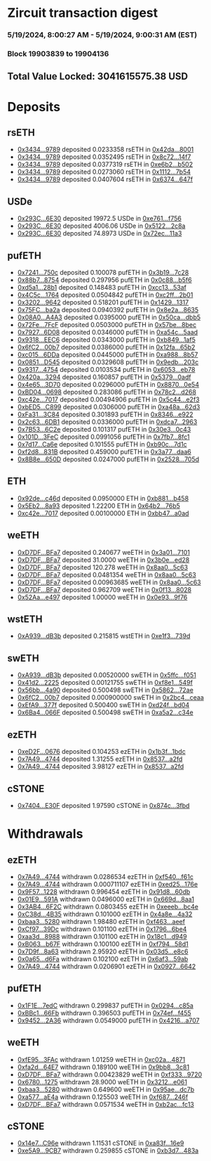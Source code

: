 # Zircuit transaction digest
### 5/19/2024, 8:00:27 AM - 5/19/2024, 9:00:31 AM (EST)
### Block 19903839 to 19904136

## Total Value Locked: 3041615575.38 USD

# Deposits
## rsETH
- [0x3434...9789](https://etherscan.io/address/0x34349c5569e7B846c3558961552D2202760A9789) deposited 0.0233358 rsETH in [0x42da...8001](https://etherscan.io/tx/0x34349c5569e7B846c3558961552D2202760A9789)
- [0x3434...9789](https://etherscan.io/address/0x34349c5569e7B846c3558961552D2202760A9789) deposited 0.0352495 rsETH in [0x8c72...14f7](https://etherscan.io/tx/0x34349c5569e7B846c3558961552D2202760A9789)
- [0x3434...9789](https://etherscan.io/address/0x34349c5569e7B846c3558961552D2202760A9789) deposited 0.0377319 rsETH in [0xe6b2...b502](https://etherscan.io/tx/0x34349c5569e7B846c3558961552D2202760A9789)
- [0x3434...9789](https://etherscan.io/address/0x34349c5569e7B846c3558961552D2202760A9789) deposited 0.0273060 rsETH in [0x1112...7b54](https://etherscan.io/tx/0x34349c5569e7B846c3558961552D2202760A9789)
- [0x3434...9789](https://etherscan.io/address/0x34349c5569e7B846c3558961552D2202760A9789) deposited 0.0407604 rsETH in [0x6374...647f](https://etherscan.io/tx/0x34349c5569e7B846c3558961552D2202760A9789)
## USDe
- [0x293C...6E30](https://etherscan.io/address/0x293C6937D8D82e05B01335F7B33FBA0c8e256E30) deposited 19972.5 USDe in [0xe761...f756](https://etherscan.io/tx/0x293C6937D8D82e05B01335F7B33FBA0c8e256E30)
- [0x293C...6E30](https://etherscan.io/address/0x293C6937D8D82e05B01335F7B33FBA0c8e256E30) deposited 4006.06 USDe in [0x5122...2c8a](https://etherscan.io/tx/0x293C6937D8D82e05B01335F7B33FBA0c8e256E30)
- [0x293C...6E30](https://etherscan.io/address/0x293C6937D8D82e05B01335F7B33FBA0c8e256E30) deposited 74.8973 USDe in [0x72ec...11a3](https://etherscan.io/tx/0x293C6937D8D82e05B01335F7B33FBA0c8e256E30)
## pufETH
- [0x7241...750c](https://etherscan.io/address/0x7241EBdd0C0EaC97aBD18e8d17B1919894B7750c) deposited 0.100078 pufETH in [0x3b19...7c28](https://etherscan.io/tx/0x7241EBdd0C0EaC97aBD18e8d17B1919894B7750c)
- [0x88b7...8754](https://etherscan.io/address/0x88b71D635ce1627C19e03fa8247f29B880318754) deposited 0.297956 pufETH in [0x0c88...b5f6](https://etherscan.io/tx/0x88b71D635ce1627C19e03fa8247f29B880318754)
- [0xd5a1...28b1](https://etherscan.io/address/0xd5a1E728DeE9225933dA8109B4EaB6C034Ba28b1) deposited 0.148483 pufETH in [0xcc13...53af](https://etherscan.io/tx/0xd5a1E728DeE9225933dA8109B4EaB6C034Ba28b1)
- [0x4C5c...1764](https://etherscan.io/address/0x4C5c612aB2f46C8B74399A31Ad42c6D50Cfa1764) deposited 0.0504842 pufETH in [0xc2ff...2b01](https://etherscan.io/tx/0x4C5c612aB2f46C8B74399A31Ad42c6D50Cfa1764)
- [0x3202...9642](https://etherscan.io/address/0x320241606c67475B804f9aF4aeA638557b159642) deposited 0.518201 pufETH in [0x1429...1317](https://etherscan.io/tx/0x320241606c67475B804f9aF4aeA638557b159642)
- [0x75FC...ba2a](https://etherscan.io/address/0x75FC3249197a46d31DAb401Daf2D076eb9ACba2a) deposited 0.0940392 pufETH in [0x8e2a...8635](https://etherscan.io/tx/0x75FC3249197a46d31DAb401Daf2D076eb9ACba2a)
- [0x08A0...A4A3](https://etherscan.io/address/0x08A013e973BbCcecEACAec7FA5cB4184AdE5A4A3) deposited 0.0395000 pufETH in [0x50ca...dbb5](https://etherscan.io/tx/0x08A013e973BbCcecEACAec7FA5cB4184AdE5A4A3)
- [0x72Fe...7FcF](https://etherscan.io/address/0x72Fe336755Aa8Fe5d175a729b69505186E2D7FcF) deposited 0.0503000 pufETH in [0x57be...8bec](https://etherscan.io/tx/0x72Fe336755Aa8Fe5d175a729b69505186E2D7FcF)
- [0x7927...6D08](https://etherscan.io/address/0x7927E832d1Eb89A4a1971fF2aE3Bba61AAb66D08) deposited 0.0346000 pufETH in [0xa54c...5aad](https://etherscan.io/tx/0x7927E832d1Eb89A4a1971fF2aE3Bba61AAb66D08)
- [0x9318...EEC6](https://etherscan.io/address/0x931884887686D85905B996bC278b62118cF6EEC6) deposited 0.0343000 pufETH in [0xb849...1af5](https://etherscan.io/tx/0x931884887686D85905B996bC278b62118cF6EEC6)
- [0x6fC2...00b7](https://etherscan.io/address/0x6fC27692f4093075D43f7f3FAEC5B5dea7A300b7) deposited 0.0386000 pufETH in [0x12fa...65b2](https://etherscan.io/tx/0x6fC27692f4093075D43f7f3FAEC5B5dea7A300b7)
- [0xc015...6DDa](https://etherscan.io/address/0xc0154f58E5d1585F9e3179F946e7eA25dA616DDa) deposited 0.0445000 pufETH in [0xa988...8b57](https://etherscan.io/tx/0xc0154f58E5d1585F9e3179F946e7eA25dA616DDa)
- [0x0851...D545](https://etherscan.io/address/0x08515862e6B50C58B81D009C03c2f10F6cb8D545) deposited 0.0329608 pufETH in [0x9edb...203c](https://etherscan.io/tx/0x08515862e6B50C58B81D009C03c2f10F6cb8D545)
- [0x9317...4754](https://etherscan.io/address/0x9317b4F7e4aE2bEd0Db09F07F3C207F8FC024754) deposited 0.0103534 pufETH in [0x6053...eb78](https://etherscan.io/tx/0x9317b4F7e4aE2bEd0Db09F07F3C207F8FC024754)
- [0x420a...3294](https://etherscan.io/address/0x420aEaC6Fa77519059f40e7668162297119c3294) deposited 0.160857 pufETH in [0x5379...0adf](https://etherscan.io/tx/0x420aEaC6Fa77519059f40e7668162297119c3294)
- [0x4e65...3D70](https://etherscan.io/address/0x4e65beDBE5FE4f659e89b71078bC483434433D70) deposited 0.0296000 pufETH in [0x8870...0e54](https://etherscan.io/tx/0x4e65beDBE5FE4f659e89b71078bC483434433D70)
- [0xBD04...0698](https://etherscan.io/address/0xBD04f0bbe0e66eDb1fc5092C50dF50e2e7540698) deposited 0.283086 pufETH in [0x78c2...d268](https://etherscan.io/tx/0xBD04f0bbe0e66eDb1fc5092C50dF50e2e7540698)
- [0xc42e...7017](https://etherscan.io/address/0xc42eF38D0C69247932812d6ea8EcD9D851b57017) deposited 0.00494906 pufETH in [0x5c44...e2f3](https://etherscan.io/tx/0xc42eF38D0C69247932812d6ea8EcD9D851b57017)
- [0xbED5...C899](https://etherscan.io/address/0xbED5575EEba10e89CB2c2A16B8654A2603CdC899) deposited 0.0306000 pufETH in [0xa48a...62d3](https://etherscan.io/tx/0xbED5575EEba10e89CB2c2A16B8654A2603CdC899)
- [0xFa31...3C84](https://etherscan.io/address/0xFa31E7842D5F347563537d98f45Ed6F40Ed13C84) deposited 0.301893 pufETH in [0x8346...e922](https://etherscan.io/tx/0xFa31E7842D5F347563537d98f45Ed6F40Ed13C84)
- [0x2c63...6DB1](https://etherscan.io/address/0x2c63C0B478365164a17DD32A20b5ad57F7836DB1) deposited 0.0336000 pufETH in [0xdca7...2963](https://etherscan.io/tx/0x2c63C0B478365164a17DD32A20b5ad57F7836DB1)
- [0x7B53...6C2e](https://etherscan.io/address/0x7B53c3bB658CD3D14F1b9c356e77FFf5f9A06C2e) deposited 0.101317 pufETH in [0x30e3...0c43](https://etherscan.io/tx/0x7B53c3bB658CD3D14F1b9c356e77FFf5f9A06C2e)
- [0x101D...3FeC](https://etherscan.io/address/0x101D26957Da8FC50773567E16675fBA6d4583FeC) deposited 0.0991056 pufETH in [0x7fb7...8fc1](https://etherscan.io/tx/0x101D26957Da8FC50773567E16675fBA6d4583FeC)
- [0x7d17...Ca6e](https://etherscan.io/address/0x7d17c8675415923605E828f0792E8B7D8F86Ca6e) deposited 0.101555 pufETH in [0xb90c...7d1c](https://etherscan.io/tx/0x7d17c8675415923605E828f0792E8B7D8F86Ca6e)
- [0xf2d8...831B](https://etherscan.io/address/0xf2d83a0514F2fd492D1effb15BbBfFB1F02d831B) deposited 0.459000 pufETH in [0x3a77...daa6](https://etherscan.io/tx/0xf2d83a0514F2fd492D1effb15BbBfFB1F02d831B)
- [0x8B8e...650D](https://etherscan.io/address/0x8B8eD445762D40fE0CE66E4ef04deBDDEcDd650D) deposited 0.0247000 pufETH in [0x2528...705d](https://etherscan.io/tx/0x8B8eD445762D40fE0CE66E4ef04deBDDEcDd650D)
## ETH
- [0x92de...c46d](https://etherscan.io/address/0x92de23c4D4D6CA60Fc102CcA3e3A66FF8F8Fc46d) deposited 0.0950000 ETH in [0xb881...b458](https://etherscan.io/tx/0x92de23c4D4D6CA60Fc102CcA3e3A66FF8F8Fc46d)
- [0x5Eb2...8a93](https://etherscan.io/address/0x5Eb2A03eA893d70bF04cAAE45daF1DA067748a93) deposited 1.22200 ETH in [0x64b2...76b5](https://etherscan.io/tx/0x5Eb2A03eA893d70bF04cAAE45daF1DA067748a93)
- [0xc42e...7017](https://etherscan.io/address/0xc42eF38D0C69247932812d6ea8EcD9D851b57017) deposited 0.00100000 ETH in [0xbb47...a0ad](https://etherscan.io/tx/0xc42eF38D0C69247932812d6ea8EcD9D851b57017)
## weETH
- [0xD7DF...BFa7](https://etherscan.io/address/0xD7DF7E085214743530afF339aFC420c7c720BFa7) deposited 0.240677 weETH in [0x3a01...7101](https://etherscan.io/tx/0xD7DF7E085214743530afF339aFC420c7c720BFa7)
- [0xD7DF...BFa7](https://etherscan.io/address/0xD7DF7E085214743530afF339aFC420c7c720BFa7) deposited 31.0000 weETH in [0x3b0e...ed28](https://etherscan.io/tx/0xD7DF7E085214743530afF339aFC420c7c720BFa7)
- [0xD7DF...BFa7](https://etherscan.io/address/0xD7DF7E085214743530afF339aFC420c7c720BFa7) deposited 120.278 weETH in [0x8aa0...5c63](https://etherscan.io/tx/0xD7DF7E085214743530afF339aFC420c7c720BFa7)
- [0xD7DF...BFa7](https://etherscan.io/address/0xD7DF7E085214743530afF339aFC420c7c720BFa7) deposited 0.0481354 weETH in [0x8aa0...5c63](https://etherscan.io/tx/0xD7DF7E085214743530afF339aFC420c7c720BFa7)
- [0xD7DF...BFa7](https://etherscan.io/address/0xD7DF7E085214743530afF339aFC420c7c720BFa7) deposited 0.00963685 weETH in [0x8aa0...5c63](https://etherscan.io/tx/0xD7DF7E085214743530afF339aFC420c7c720BFa7)
- [0xD7DF...BFa7](https://etherscan.io/address/0xD7DF7E085214743530afF339aFC420c7c720BFa7) deposited 0.962709 weETH in [0x0f13...8028](https://etherscan.io/tx/0xD7DF7E085214743530afF339aFC420c7c720BFa7)
- [0x52Aa...e497](https://etherscan.io/address/0x52Aa899454998Be5b000Ad077a46Bbe360F4e497) deposited 1.00000 weETH in [0x0e93...9f76](https://etherscan.io/tx/0x52Aa899454998Be5b000Ad077a46Bbe360F4e497)
## wstETH
- [0xA939...dB3b](https://etherscan.io/address/0xA9399540b0Ae0fE23cD7e05bd03b1A081e2CdB3b) deposited 0.215815 wstETH in [0xe1f3...739d](https://etherscan.io/tx/0xA9399540b0Ae0fE23cD7e05bd03b1A081e2CdB3b)
## swETH
- [0xA939...dB3b](https://etherscan.io/address/0xA9399540b0Ae0fE23cD7e05bd03b1A081e2CdB3b) deposited 0.00520000 swETH in [0x5ffc...f051](https://etherscan.io/tx/0xA9399540b0Ae0fE23cD7e05bd03b1A081e2CdB3b)
- [0x41d2...2225](https://etherscan.io/address/0x41d2291f4940F37dDCe37b04a925D67769102225) deposited 0.00121755 swETH in [0xf8e1...549f](https://etherscan.io/tx/0x41d2291f4940F37dDCe37b04a925D67769102225)
- [0x56bb...4a90](https://etherscan.io/address/0x56bb71D4c73a53D7349601AaD4bBAeB10b464a90) deposited 0.500498 swETH in [0x5862...72ae](https://etherscan.io/tx/0x56bb71D4c73a53D7349601AaD4bBAeB10b464a90)
- [0x6fC2...00b7](https://etherscan.io/address/0x6fC27692f4093075D43f7f3FAEC5B5dea7A300b7) deposited 0.000900000 swETH in [0x2bc4...ceaa](https://etherscan.io/tx/0x6fC27692f4093075D43f7f3FAEC5B5dea7A300b7)
- [0xEfA9...377f](https://etherscan.io/address/0xEfA9536C1A1390531002Dd8C6F60cDF9B99D377f) deposited 0.500400 swETH in [0xd24f...bd04](https://etherscan.io/tx/0xEfA9536C1A1390531002Dd8C6F60cDF9B99D377f)
- [0x6Ba4...066F](https://etherscan.io/address/0x6Ba4ec2DA3159d369aB0E5D730f5c0A67905066F) deposited 0.500498 swETH in [0xa5a2...c34e](https://etherscan.io/tx/0x6Ba4ec2DA3159d369aB0E5D730f5c0A67905066F)
## ezETH
- [0xeD2F...0676](https://etherscan.io/address/0xeD2F04Fbd67B03cfaa70FeF5e37b6607D5FA0676) deposited 0.104253 ezETH in [0x1b3f...1bdc](https://etherscan.io/tx/0xeD2F04Fbd67B03cfaa70FeF5e37b6607D5FA0676)
- [0x7A49...4744](https://etherscan.io/address/0x7A493Be5c2ce014cD049Bf178a1ac0Db1B434744) deposited 1.31255 ezETH in [0x8537...a2fd](https://etherscan.io/tx/0x7A493Be5c2ce014cD049Bf178a1ac0Db1B434744)
- [0x7A49...4744](https://etherscan.io/address/0x7A493Be5c2ce014cD049Bf178a1ac0Db1B434744) deposited 3.98127 ezETH in [0x8537...a2fd](https://etherscan.io/tx/0x7A493Be5c2ce014cD049Bf178a1ac0Db1B434744)
## cSTONE
- [0x7404...E30F](https://etherscan.io/address/0x74049ec45174A2BFa74c4Aac4E28Ef826c0dE30F) deposited 1.97590 cSTONE in [0x874c...3fbd](https://etherscan.io/tx/0x74049ec45174A2BFa74c4Aac4E28Ef826c0dE30F)
# Withdrawals
## ezETH
- [0x7A49...4744](https://etherscan.io/address/0x7A493Be5c2ce014cD049Bf178a1ac0Db1B434744) withdrawn 0.0286534 ezETH in [0xf540...f61c](https://etherscan.io/tx/0x7A493Be5c2ce014cD049Bf178a1ac0Db1B434744)
- [0x7A49...4744](https://etherscan.io/address/0x7A493Be5c2ce014cD049Bf178a1ac0Db1B434744) withdrawn 0.000711107 ezETH in [0xed25...176e](https://etherscan.io/tx/0x7A493Be5c2ce014cD049Bf178a1ac0Db1B434744)
- [0x9F57...1228](https://etherscan.io/address/0x9F5790D7aF8B9a26d533C0Dbc71C1bE901db1228) withdrawn 0.996454 ezETH in [0x91d8...60db](https://etherscan.io/tx/0x9F5790D7aF8B9a26d533C0Dbc71C1bE901db1228)
- [0x01E9...591A](https://etherscan.io/address/0x01E9Ea57d80D35A6B5bB0452ADc3632414f4591A) withdrawn 0.0496000 ezETH in [0x669d...8aa1](https://etherscan.io/tx/0x01E9Ea57d80D35A6B5bB0452ADc3632414f4591A)
- [0x3AB4...6F2C](https://etherscan.io/address/0x3AB4726A4b971Dc5d7F0ee062Fc02622C03B6F2C) withdrawn 0.0803455 ezETH in [0xeeeb...bc4e](https://etherscan.io/tx/0x3AB4726A4b971Dc5d7F0ee062Fc02622C03B6F2C)
- [0xC38d...4B35](https://etherscan.io/address/0xC38d4989466A27cDA4FFd256C44A4d7D4c3E4B35) withdrawn 0.101000 ezETH in [0x4a8e...4a32](https://etherscan.io/tx/0xC38d4989466A27cDA4FFd256C44A4d7D4c3E4B35)
- [0xbaa3...5280](https://etherscan.io/address/0xbaa3C7c6662e75b5d86609bEf4E4dBf47D7c5280) withdrawn 1.98480 ezETH in [0xf463...aeef](https://etherscan.io/tx/0xbaa3C7c6662e75b5d86609bEf4E4dBf47D7c5280)
- [0xCf97...39Dc](https://etherscan.io/address/0xCf9719Fec86D4B3eDc8D94b6adfCc9Ca7b5839Dc) withdrawn 0.101100 ezETH in [0x1796...6be4](https://etherscan.io/tx/0xCf9719Fec86D4B3eDc8D94b6adfCc9Ca7b5839Dc)
- [0xaa3d...8988](https://etherscan.io/address/0xaa3d999eD79685891a1970C1139E308453398988) withdrawn 0.101100 ezETH in [0x18c1...d949](https://etherscan.io/tx/0xaa3d999eD79685891a1970C1139E308453398988)
- [0xB063...b67F](https://etherscan.io/address/0xB0639bA34d810A298D7D4778246EAaE48221b67F) withdrawn 0.100100 ezETH in [0xf794...58d1](https://etherscan.io/tx/0xB0639bA34d810A298D7D4778246EAaE48221b67F)
- [0x7D9f...8a63](https://etherscan.io/address/0x7D9f5650EB091CF36Fe76Ae97fE85992F8668a63) withdrawn 2.95920 ezETH in [0x03d5...e8c6](https://etherscan.io/tx/0x7D9f5650EB091CF36Fe76Ae97fE85992F8668a63)
- [0x0a65...d6Fa](https://etherscan.io/address/0x0a657FB1ef4E93C3C3a157176309Bd86db49d6Fa) withdrawn 0.102100 ezETH in [0x6af3...59ab](https://etherscan.io/tx/0x0a657FB1ef4E93C3C3a157176309Bd86db49d6Fa)
- [0x7A49...4744](https://etherscan.io/address/0x7A493Be5c2ce014cD049Bf178a1ac0Db1B434744) withdrawn 0.0206901 ezETH in [0x0927...6642](https://etherscan.io/tx/0x7A493Be5c2ce014cD049Bf178a1ac0Db1B434744)
## pufETH
- [0x1F1E...7edC](https://etherscan.io/address/0x1F1E5746AC39295F6429e4c378178f9896fc7edC) withdrawn 0.299837 pufETH in [0x0294...c85a](https://etherscan.io/tx/0x1F1E5746AC39295F6429e4c378178f9896fc7edC)
- [0xBBc1...66Fb](https://etherscan.io/address/0xBBc1fE874422F61fB135e72C3229Fffc3Cb266Fb) withdrawn 0.396503 pufETH in [0x74ef...f455](https://etherscan.io/tx/0xBBc1fE874422F61fB135e72C3229Fffc3Cb266Fb)
- [0x9452...2A36](https://etherscan.io/address/0x94520E2F86afD790263715f727d0d35F533f2A36) withdrawn 0.0549000 pufETH in [0x4216...a707](https://etherscan.io/tx/0x94520E2F86afD790263715f727d0d35F533f2A36)
## weETH
- [0xfE95...3FAc](https://etherscan.io/address/0xfE9568B117a6c664f3F7CE95b2A279eb00b13FAc) withdrawn 1.01259 weETH in [0xc02a...4871](https://etherscan.io/tx/0xfE9568B117a6c664f3F7CE95b2A279eb00b13FAc)
- [0xfa2d...64E7](https://etherscan.io/address/0xfa2d56B2344591985A28BC877cD149f6f03564E7) withdrawn 0.189100 weETH in [0x9bb8...3c81](https://etherscan.io/tx/0xfa2d56B2344591985A28BC877cD149f6f03564E7)
- [0xD7DF...BFa7](https://etherscan.io/address/0xD7DF7E085214743530afF339aFC420c7c720BFa7) withdrawn 0.00423829 weETH in [0xf333...9720](https://etherscan.io/tx/0xD7DF7E085214743530afF339aFC420c7c720BFa7)
- [0x6780...1275](https://etherscan.io/address/0x6780b022B71AF20BE47Ab9991eED903cB7151275) withdrawn 28.9000 weETH in [0x3212...e061](https://etherscan.io/tx/0x6780b022B71AF20BE47Ab9991eED903cB7151275)
- [0xbaa3...5280](https://etherscan.io/address/0xbaa3C7c6662e75b5d86609bEf4E4dBf47D7c5280) withdrawn 0.649600 weETH in [0x95ae...dc7b](https://etherscan.io/tx/0xbaa3C7c6662e75b5d86609bEf4E4dBf47D7c5280)
- [0xa577...aE4a](https://etherscan.io/address/0xa5779e8Dca10CCe138C0f6101e632c102066aE4a) withdrawn 0.125503 weETH in [0xf687...246f](https://etherscan.io/tx/0xa5779e8Dca10CCe138C0f6101e632c102066aE4a)
- [0xD7DF...BFa7](https://etherscan.io/address/0xD7DF7E085214743530afF339aFC420c7c720BFa7) withdrawn 0.0571534 weETH in [0xb2ac...fc13](https://etherscan.io/tx/0xD7DF7E085214743530afF339aFC420c7c720BFa7)
## cSTONE
- [0x14e7...C96e](https://etherscan.io/address/0x14e7094A75671e50154F2e5706B2054b4EB0C96e) withdrawn 1.11531 cSTONE in [0xa83f...16e9](https://etherscan.io/tx/0x14e7094A75671e50154F2e5706B2054b4EB0C96e)
- [0xe5A9...9CB7](https://etherscan.io/address/0xe5A9FeF10141Ea80E0f8D89eA6fd8713B6179CB7) withdrawn 0.259855 cSTONE in [0xb3d7...483a](https://etherscan.io/tx/0xe5A9FeF10141Ea80E0f8D89eA6fd8713B6179CB7)
